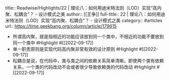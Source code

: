 title:: Readwise/Highlights/22 | 理论八：如何用迪米特法则（LOD）实现“高内聚、松耦合”？ - 设计模式之美
author:: [[王争]]
full-title:: 22 | 理论八：如何用迪米特法则（LOD）实现“高内聚、松耦合”？ - 设计模式之美
category:: #articles
url:: https://time.geekbang.org/column/article/179615

- 所谓高内聚，就是指相近的功能应该放到同一个类中，不相近的功能不要放到同一个类中 #Highlight #[[2022-09-17]]
- 单一职责原则是实现代码高内聚非常有效的设计原则 #Highlight #[[2022-09-17]]
- 松耦合是说，在代码中，类与类之间的依赖关系简单清晰。即使两个类有依赖关系，一个类的代码改动不会或者很少导致依赖类的代码改动 #Highlight #[[2022-09-17]]